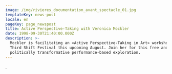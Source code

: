```yaml
---
image: /img/rivieres_documentation_avant_spectacle_01.jpg
templateKey: news-post
locale: en
pageKey: page_newspost
title: Active Perspective-Taking with Veronica Mockler
date: 1998-09-30T21:40:00.000Z
description: >-
  Mockler is facilitating an «Active Perspective-Taking in Art» workshop part of
  Third Shift Festival this upcoming August. Join her for this free and
  politically transformative performance-based exploration.
---
```

.
